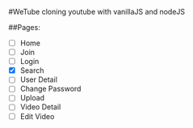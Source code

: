 #WeTube
cloning youtube with vanillaJS and nodeJS

##Pages:

- [ ] Home
- [ ] Join
- [ ] Login
- [x] Search
- [ ] User Detail
- [ ] Change Password
- [ ] Upload
- [ ] Video Detail
- [ ] Edit Video
